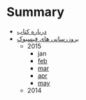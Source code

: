 # Summary

* [درباره کتاب](README.md)
* [بروزرسانی های فیسبوک](facebook.md)
   * 2015
       * jan
       * [feb](feb.md)
       * [mar](mar.md)
       * [apr](apr.md)
       * [may](may.md)
   * 2014


